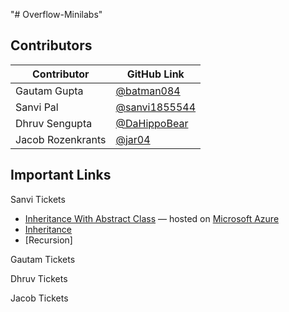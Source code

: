 "# Overflow-Minilabs" 

## Contributors
Contributor | GitHub Link |
----------- | ----------- |
Gautam Gupta | [@batman084](https://github.com/batman084) |
Sanvi Pal | [@sanvi1855544](https://github.com/sanvi1855544) |
Dhruv Sengupta | [@DaHippoBear](https://github.com/DaHippoBear) |
Jacob Rozenkrants | [@jar04](https://github.com/jar04) |



## Important Links

Sanvi Tickets
- [Inheritance With Abstract Class](https://apcsa-lobos-spring.azurewebsites.net) — hosted on [Microsoft Azure](https://azure.microsoft.com/en-us/)
- [Inheritance](https://github.com/sanvi1855544/springproject/projects/1)
- [Recursion]

Gautam Tickets

Dhruv Tickets

Jacob Tickets
